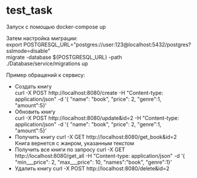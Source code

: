 # test_task

Запуск с помощью docker-compose up

Затем настройка миграции: \
export POSTGRESQL_URL="postgres://user:123@localhost:5432/postgres?sslmode=disable" \
migrate -database ${POSTGRESQL_URL} -path ./Database/service/migrations up

Пример обращений к сервису:
* Создать книгу \
curl -X POST http://localhost:8080/create -H "Content-type: application/json" -d '{ "name": "book", "price": 2, "genre":1, "amount":5}'
* Обновить книгу \
  curl -X POST http://localhost:8080/update&id=2 -H "Content-type: application/json" -d '{ "name": "book", "price": 2, "genre":1, "amount":5}'
* Получить книгу 
  curl -X GET http://localhost:8080/get_book&id=2 \
  Книга вернется с жанром, указанным текстом
* Получить все книги по запросу
  curl -X GET http://localhost:8080/get_all -H "Content-type: application/json" -d '{ "min___price": 2, "max___price": 10, "names":"book", "genre":1}'
* Удалить книгу
  curl -X POST http://localhost:8080/delete&id=2